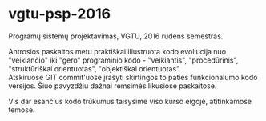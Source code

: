 # vgtu-psp-2016
Programų sistemų projektavimas, VGTU, 2016 rudens semestras.

Antrosios paskaitos metu praktiškai iliustruota kodo evoliucija nuo "veikiančio" iki "gero" programinio kodo - "veikiantis", "procedūrinis", "struktūriškai orientuotas", "objektiškai orientuotas".  
Atskiruose GIT commit'uose įrašyti skirtingos to paties funkcionalumo kodo versijos. Šiuo pavyzdžiu dažnai remsimės likusiose paskaitose.  

Vis dar esančius kodo trūkumus taisysime viso kurso eigoje, atitinkamose temose.  

